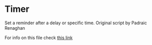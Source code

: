 Timer
=====

Set a reminder after a delay or specific time. Original script by Padraic Renaghan

For info on this file check [this link](http://www.bytedash.com/launchbar/)
